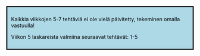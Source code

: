 <div style="color:black; border-style: solid; padding: 10px; margin-bottom: 15px; background-color: #add8e6;">

Kaikkia viikkojen 5-7 tehtäviä ei ole vielä päivitetty, tekeminen omalla vastuulla!

Viikon 5 laskareista valmiina seuraavat tehtävät: 1-5

</div>